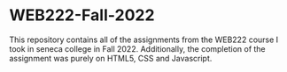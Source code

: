 # WEB222-Fall-2022

This repository contains all of the assignments from the WEB222 course I took in seneca college in Fall 2022. Additionally, the completion of the 
assignment was purely on HTML5, CSS and Javascript.
